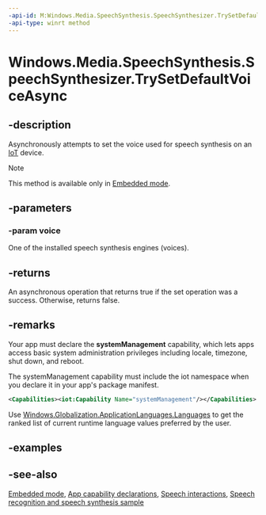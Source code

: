 ```yaml
---
-api-id: M:Windows.Media.SpeechSynthesis.SpeechSynthesizer.TrySetDefaultVoiceAsync(Windows.Media.SpeechSynthesis.VoiceInformation)
-api-type: winrt method
---
```


<!-- Method syntax.
public IAsyncOperation<bool> SpeechSynthesizer.TrySetDefaultVoiceAsync(VoiceInformation voice)
-->

# Windows.Media.SpeechSynthesis.SpeechSynthesizer.TrySetDefaultVoiceAsync

## -description

Asynchronously attempts to set the voice used for speech synthesis on an [IoT](https://developer.microsoft.com/windows/iot) device.

> [!NOTE]
> This method is available only in [Embedded mode](https://developer.microsoft.com/windows/iot/docs/embeddedmode).

## -parameters

### -param voice

One of the installed speech synthesis engines (voices).

## -returns

An asynchronous operation that returns true if the set operation was a success. Otherwise, returns false.

## -remarks

 Your app must declare the **systemManagement** capability, which lets apps access basic system administration privileges including locale, timezone, shut down, and reboot.

The systemManagement capability must include the iot namespace when you declare it in your app's package manifest.

```xml
<Capabilities><iot:Capability Name="systemManagement"/></Capabilities>
```

Use [Windows.Globalization.ApplicationLanguages.Languages](https://docs.microsoft.com/uwp/api/windows.globalization.applicationlanguages.Languages) to get the ranked list of current runtime language values preferred by the user.

## -examples

## -see-also

[Embedded mode](https://developer.microsoft.com/windows/iot/docs/embeddedmode), [App capability declarations](https://docs.microsoft.com/windows/uwp/packaging/app-capability-declarations), [Speech interactions](https://docs.microsoft.com/windows/uwp/design/input/speech-interactions), [Speech recognition and speech synthesis sample](https://github.com/Microsoft/Windows-universal-samples/tree/master/Samples/SpeechRecognitionAndSynthesis)
